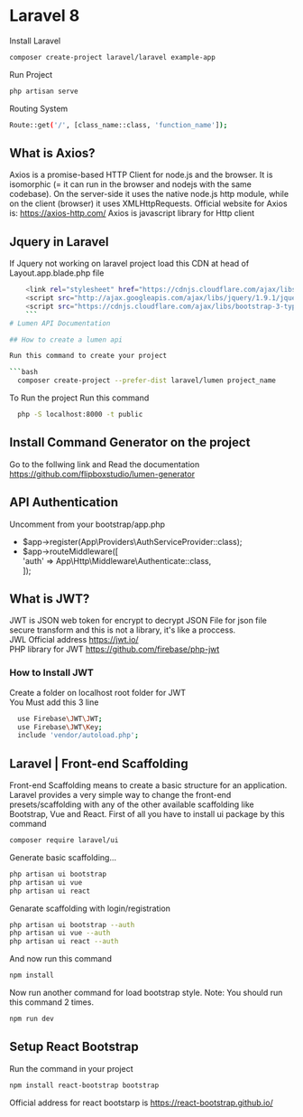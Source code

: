 # Laravel 8
Install Laravel
```bash
composer create-project laravel/laravel example-app
```
Run Project
```bash
php artisan serve
```
Routing System
```bash
Route::get('/', [class_name::class, 'function_name']);
```
## What is Axios?
Axios is a promise-based HTTP Client for node.js and the browser. It is isomorphic (= it can run in the browser and nodejs with the same codebase).   On the server-side it uses the native node.js http module, while on the client (browser) it uses XMLHttpRequests.
Official website for Axios is: https://axios-http.com/
Axios is javascript library for Http client
## Jquery in Laravel
If Jquery not working on laravel project load this CDN at head of Layout.app.blade.php file
```bash
    <link rel="stylesheet" href="https://cdnjs.cloudflare.com/ajax/libs/twitter-bootstrap/4.1.3/css/bootstrap.min.css" />
    <script src="http://ajax.googleapis.com/ajax/libs/jquery/1.9.1/jquery.js"></script>
    <script src="https://cdnjs.cloudflare.com/ajax/libs/bootstrap-3-typeahead/4.0.1/bootstrap3-typeahead.min.js"></script>
    ```
# Lumen API Documentation

## How to create a lumen api

Run this command to create your project

```bash
  composer create-project --prefer-dist laravel/lumen project_name
```
To Run the project Run this command

```bash
  php -S localhost:8000 -t public
```
## Install Command Generator on the project
Go to the follwing link and Read the documentation
https://github.com/flipboxstudio/lumen-generator
## API Authentication
Uncomment from your bootstrap/app.php
- $app->register(App\Providers\AuthServiceProvider::class);
- $app->routeMiddleware([  
     'auth' => App\Http\Middleware\Authenticate::class,  
 	]);
## What is JWT?
JWT is JSON web token for encrypt to decrypt JSON File for json file secure transform and 
this is not a library, it's like a proccess.  
JWL Official address https://jwt.io/  
PHP library for JWT https://github.com/firebase/php-jwt
### How to Install JWT
Create a folder on localhost root folder for JWT  
You Must add this 3 line
```bash
  use Firebase\JWT\JWT;
  use Firebase\JWT\Key;
  include 'vendor/autoload.php';
```
## Laravel | Front-end Scaffolding
Front-end Scaffolding means to create a basic structure for an application. Laravel provides a very simple way to change the front-end presets/scaffolding with any of the other available scaffolding like Bootstrap, Vue and React.
First of all you have to install ui package by this command
```bash
composer require laravel/ui
```
Generate basic scaffolding...
 ```bash
 php artisan ui bootstrap
 php artisan ui vue
 php artisan ui react
 ```
 Genarate scaffolding with login/registration 
   ```bash
   php artisan ui bootstrap --auth
   php artisan ui vue --auth
   php artisan ui react --auth
   ```
   And now run this command
   ```bash
   npm install
   ```
Now run another command for load bootstrap style. Note: You should run this command 2 times.
```bash
npm run dev
```
## Setup React Bootstrap
Run the command in your project
```bash
npm install react-bootstrap bootstrap
```
Official address for react bootstarp is https://react-bootstrap.github.io/
